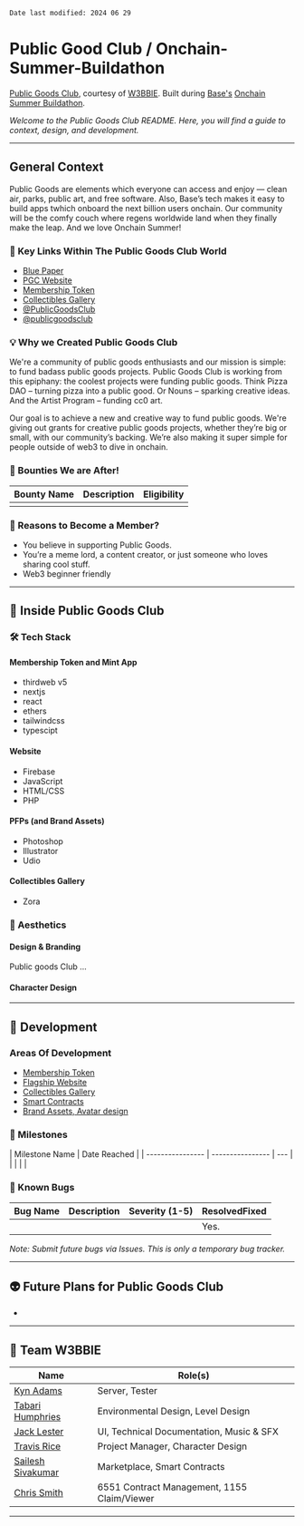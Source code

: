 `Date last modified: 2024 06 29`

# Public Good Club / Onchain-Summer-Buildathon

[Public Goods Club](https://publicgoods.club), courtesy of [W3BBIE](https://w3bbie.xyz). Built during [Base's](https://www.base.org/) [Onchain Summer Buildathon](https://www.base.org/onchainsummer?utm_source=dotorg&utm_campaign=onchainsummer).

_Welcome to the Public Goods Club README. Here, you will find a guide to context, design, and development._

---

## General Context

Public Goods are elements which everyone can access and enjoy — clean air, parks, public art, and free software. Also, Base’s tech makes it easy to build apps twhich onboard the next billion users onchain. Our community will be the comfy couch where regens worldwide land when they finally make the leap. And we love Onchain Summer!

### 🔗 Key Links Within The Public Goods Club World

- [Blue Paper](https://mirror.xyz/bigtrav.eth/_GeVdMm8DSEIS36EwbqlGCljoddrVgvK69kq62uRCHc)
- [PGC Website](https://publicgoods.club/)
- [Membership Token](https://pg-club.netlify.app/)
- [Collectibles Gallery](https://zora.co/collect/base:0xa6735cb18ea3e233c535dacd7276d64db02fd9e3)
- [@PublicGoodsClub](https://twitter.com/PublicGoodsClub)
- [@publicgoodsclub](https://www.instagram.com/publicgoodsclub)

### 💡 Why we Created Public Goods Club

We're a community of public goods enthusiasts and our mission is simple: to fund badass public goods projects. Public Goods Club is working from this epiphany: the coolest projects were funding public goods. Think Pizza DAO – turning pizza into a public good. Or Nouns – sparking creative ideas. And the Artist Program – funding cc0 art.

Our goal is to achieve a new and creative way to fund public goods. We're giving out grants for creative public goods projects, whether they’re big or small, with our community’s backing. We’re also making it super simple for people outside of web3 to dive in onchain.

### 🤠 Bounties We are After!

| Bounty Name   | Description   | Eligibility   |
| ------------- | ------------- | ------------- |
| <bounty-name> | <description> | <eligibility> |

### 🤔 Reasons to Become a Member?

- You believe in supporting Public Goods.
- You’re a meme lord, a content creator, or just someone who loves sharing cool stuff.
- Web3 beginner friendly

---

## 👘 Inside Public Goods Club

### 🛠 Tech Stack

#### Membership Token and Mint App

- thirdweb v5
- nextjs
- react
- ethers
- tailwindcss
- typescipt

#### Website

- Firebase
- JavaScript
- HTML/CSS
- PHP

#### PFPs (and Brand Assets)

- Photoshop
- Illustrator
- Udio

#### Collectibles Gallery

- Zora

### 🎨 Aesthetics

#### Design & Branding

Public goods Club ...

#### Character Design

---

## 🚧 Development

### Areas Of Development

- [Membership Token](link-to-repo)
- [Flagship Website](link-to-repo)
- [Collectibles Gallery](link-to-zora)
- [Smart Contracts](link-to-repo)
- [Brand Assets, Avatar design](link-to-repo)

### 🏁 Milestones

| Milestone Name   | Date Reached     |
| ---------------- | ---------------- | --- |
| <milestone-name> | <year-month-day> |     |

### 🐞 Known Bugs

| Bug Name   | Description   | Severity (1-5)   | ResolvedFixed |
| ---------- | ------------- | ---------------- | ------------- |
| <bug-name> | <description> | <severity-level> | Yes.          |

_Note: Submit future bugs via Issues. This is only a temporary bug tracker._

---

## 👽 Future Plans for Public Goods Club

- <future-plan>

---

## 🦾 Team W3BBIE

| Name                                                                         | Role(s)                                     |
| ---------------------------------------------------------------------------- | ------------------------------------------- |
| [Kyn Adams](https://twitter.com/Tek_Gawd)                                    | Server, Tester                              |
| [Tabari Humphries](https://www.instagram.com/gyasi.eth/)                     | Environmental Design, Level Design          |
| [Jack Lester](https://www.linkedin.com/in/jacklester/)                       | UI, Technical Documentation, Music & SFX    |
| [Travis Rice](https://www.linkedin.com/in/travislrice/)                      | Project Manager, Character Design           |
| [Sailesh Sivakumar](https://www.linkedin.com/in/sailesh-sivakumar-453061141) | Marketplace, Smart Contracts                |
| [Chris Smith](https://twitter.com/_dev_og)                                   | 6551 Contract Management, 1155 Claim/Viewer |

---
